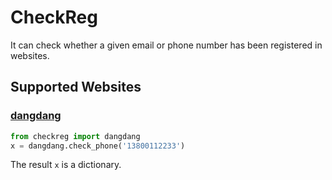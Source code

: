 # CheckReg
It can check whether a given email or phone number has been registered in websites.

## Supported Websites

### [dangdang](http://www.dangdang.com/)

```python
from checkreg import dangdang
x = dangdang.check_phone('13800112233')
```

The result `x` is a dictionary.